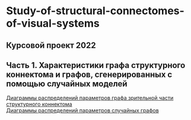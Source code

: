 # Study-of-structural-connectomes-of-visual-systems
## Курсовой проект 2022  
## Часть 1. Характеристики графа структурного коннектома и графов, сгенерированных с помощью случайных моделей  
[Диаграммы распределений параметров графа зрительной части структурного коннектома](https://github.com/kseniashilova/Study-of-structural-connectomes-of-visual-systems/tree/main/optic%20lobe%20diagrams)    
[Диаграммы распределений параметров случайных графов]()

